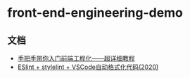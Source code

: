 # front-end-engineering-demo
## 文档
* [手把手带你入门前端工程化——超详细教程](https://juejin.im/post/6892003555818143752/)
* [ESlint + stylelint + VSCode自动格式化代码(2020)](https://juejin.im/post/6892000216020189198)
